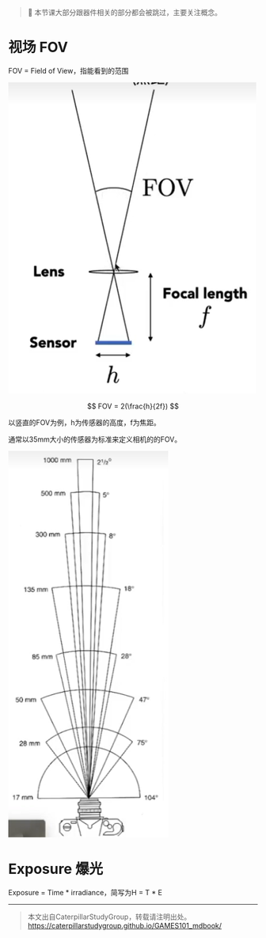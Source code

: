 > &#x1F4CC; 本节课大部分跟器件相关的部分都会被跳过，主要关注概念。  

# 视场 FOV

FOV = Field of View，指能看到的范围

![](../assets/171.PNG)

$$
FOV = 2(\frac{h}{2f})
$$

以竖直的FOV为例，h为传感器的高度，f为焦距。

通常以35mm大小的传感器为标准来定义相机的的FOV。  

![](../assets/172.PNG)

# Exposure 爆光

Exposure = Time * irradiance，简写为H = T * E

------------------------------

> 本文出自CaterpillarStudyGroup，转载请注明出处。  
> https://caterpillarstudygroup.github.io/GAMES101_mdbook/